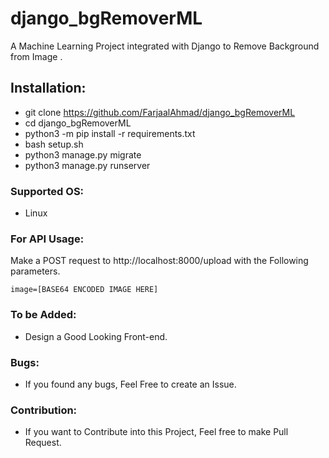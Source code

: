 # django_bgRemoverML
A Machine Learning Project integrated with Django to Remove Background from Image . 

## Installation:
- git clone https://github.com/FarjaalAhmad/django_bgRemoverML
- cd django_bgRemoverML
- python3 -m pip install -r requirements.txt
- bash setup.sh
- python3 manage.py migrate
- python3 manage.py runserver

### Supported OS:
- Linux

### For API Usage:
Make a POST request to http://localhost:8000/upload with the Following parameters.
	
	image=[BASE64 ENCODED IMAGE HERE]
	
### To be Added:
- Design a Good Looking Front-end.

### Bugs:
- If you found any bugs, Feel Free to create an Issue.

### Contribution:
- If you want to Contribute into this Project, Feel free to make Pull Request.
